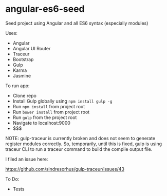 angular-es6-seed
================

Seed project using Angular and all ES6 syntax (especially modules)

Uses:

* Angular
* Angular UI Router
* Traceur
* Bootstrap
* Gulp
* Karma
* Jasmine


To run app:

* Clone repo
* Install Gulp globally using `npm install gulp -g`
* Run `npm install` from project root
* Run `bower install` from project root
* Run `gulp` from the project root
* Navigate to localhost:9000
* $$$

NOTE:  gulp-traceur is currently broken and does not seem to generate register modules correctly.  So, temporarily,
    until this is fixed, gulp is using traceur CLI to run a traceur command to build the compile output file.

I filed an issue here:

https://github.com/sindresorhus/gulp-traceur/issues/43

To Do:

* Tests
